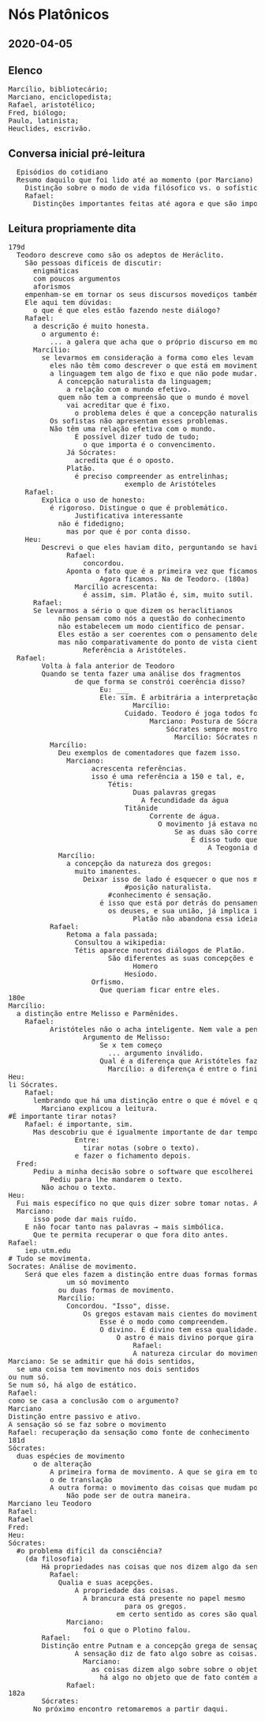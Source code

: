 # Nós Platônicos
## 2020-04-05

## Elenco
<pre>
Marcílio, bibliotecário;
Marciano, enciclopedista;
Rafael, aristotélico;
Fred, biólogo;
Paulo, latinista;
Heuclides, escrivão.
</pre>
## Conversa inicial pré-leitura
<pre>
  Episódios do cotidiano
  Resumo daquilo que foi lido até ao momento (por Marciano)
    Distinção sobre o modo de vida filósofico vs. o sofístico.
    Rafael:
      Distinções importantes feitas até agora e que são importantes para o conhecimento enquanto sensação.
</pre>
## Leitura propriamente dita
<pre>
179d
  Teodoro descreve como são os adeptos de Heráclito.
    São pessoas difíceis de discutir:
      enigmáticas
      com poucos argumentos
      aforismos
    empenham-se em tornar os seus discursos movediços também.
    Ele aqui tem dúvidas:
      o que é que eles estão fazendo neste diálogo?
    Rafael: 
      a descrição é muito honesta.
        o argumento é:
          ... a galera que acha que o próprio discurso em movimento.
      Marcílio:
        se levarmos em consideração a forma como eles levam em conta a linguagem, a cultura, o mundo:
          eles não têm como descrever o que está em movimento porque
          a linguagem tem algo de fixo e que não pode mudar.
            A concepção naturalista da linguagem;
              a relação com o mundo efetivo.
            quem não tem a compreensão que o mundo é movel
              vai acreditar que é fixo.
                o problema deles é que a concepção naturalista da linguagem, não é possível _____ conhecimento.
          Os sofistas não apresentam esses problemas.
          Não têm uma relação efetiva com o mundo.
                É possível dizer tudo de tudo;
                  o que importa é o convencimento.
              Já Sócrates:
                acredita que é o oposto.
              Platão.
                é preciso compreender as entrelinhas;
                            exemplo de Aristóteles
    Rafael:
        Explica o uso de honesto:
          é rigoroso. Distingue o que é problemático.
                Justificativa interessante
            não é fidedigno;
              mas por que é por conta disso.
    Heu:
        Descrevi o que eles haviam dito, perguntando se havia sido fiel ao que expressaram.
              Rafael:
                  concordou.
              Aponta o fato que é a primeira vez que ficamos parados a falar da fala de alguém.
                      Agora ficamos. Na de Teodoro. (180a)
                Marcílio acrescenta:
                  é assim, sim. Platão é, sim, muito sutil.
      Rafael:
      Se levarmos a sério o que dizem os heraclitianos
            não pensam como nós a questão do conhecimento
            não estabelecem um modo científico de pensar.
            Eles estão a ser coerentes com o pensamento deles
            mas não comparativamente do ponto de vista científico.
                  Referência a Aristóteles.
  Rafael:
        Volta à fala anterior de Teodoro
        Quando se tenta fazer uma análise dos fragmentos
                de que forma se constrói coerência disso?
                      Eu: ___
                      Ele: sim. É arbitrária a interpretação.
                              Marcílio:
                            Cuidado. Teodoro é joga todos fora. Não é muito justo.
                                  Marciano: Postura de Sócrates no Eutidemo.
                                      Sócrates sempre mostrou abertura.
                                        Marcílio: Sócrates nos ensina.
          Marcílio:
            Deu exemplos de comentadores que fazem isso.
              Marciano:
                    acrescenta referências.
                    isso é uma referência a 150 e tal, e,
                        Tétis:
                              Duas palavras gregas
                                A fecundidade da água
                            Titânide
                                  Corrente de água.
                                    O movimento já estava nos poetas.
                                        Se as duas são correntes de água.
                                            É disso tudo que é gerado.
                                                A Teogonia de Homero é diferente da de Hesíodo.
            Marcílio:
              a concepção da natureza dos gregos:
                muito imanentes.
                  Deixar isso de lado é esquecer o que nos mostra a natureza.
                            #posição naturalista.
                        #conhecimento é sensação.
                      é isso que está por detrás do pensamento de todos os pré-socráticos.
                        os deuses, e sua união, já implica isso. Juntam-se para produzir o novo, e, com isso, mudar.
                              Platão não abandona essa ideia. Não abandona isso.
          Rafael:
              Retoma a fala passada;
                Consultou a wikipedia:
                Tétis aparece noutros diálogos de Platão.
                        São diferentes as suas concepções e papel em
                              Homero
                            Hesíodo.
                    Orfismo.
                      Que queriam ficar entre eles.
180e
Marcílio:
  a distinção entre Melisso e Parmênides.
    Rafael:
          Aristóteles não o acha inteligente. Nem vale a pena contestar. Melisso é saco de porrada de Aristóteles.
                  Argumento de Melisso:
                      Se x tem começo
                        ... argumento inválido.
                      Qual é a diferença que Aristóteles faz entre um e outro? Agora não tem como se lembrar.
                        Marcílio: a diferença é entre o finito e o infinito. Os gregos não aceitavam bem a ideia.
Heu:
li Sócrates.
    Rafael:
      lembrando que há uma distinção entre o que é móvel e que não é.
        Marciano explicou a leitura.
#É importante tirar notas?
    Rafael: é importante, sim.
      Mas descobriu que é igualmente importante de dar tempo
                Entre:
                  tirar notas (sobre o texto).
                e fazer o fichamento depois.
  Fred:
      Pediu a minha decisão sobre o software que escolherei para tomar anotações.
          Pediu para lhe mandarem o texto.
        Não achou o texto.
Heu:
  Fui mais específico no que quis dizer sobre tomar notas. As que me referia eram as instantâneas, as que se tiram numa sala de aula, por exemplo.
  Marciano:
      isso pode dar mais ruído.
    E não focar tanto nas palavras → mais simbólica.
      Que te permita recuperar o que fora dito antes.
Rafael:
    iep.utm.edu
# Tudo se movimenta.
Socrates: Análise de movimento.
    Será que eles fazem a distinção entre duas formas formas:
              um só movimento
            ou duas formas de movimento.
            Marcílio:
              Concordou. "Isso", disse.
                  Os gregos estavam mais cientes do movimento até dos astros.
                      Esse é o modo como compreendem.
                      O divino. É divino tem essa qualidade.
                          O astro é mais divino porque gira em torno de si mesmo.
                              Rafael:
                              A natureza circular do movimento..
Marciano: Se se admitir que há dois sentidos,
  se uma coisa tem movimento nos dois sentidos
ou num só.
Se num só, há algo de estático.
Rafael:
como se casa a conclusão com o argumento?
Marciano
Distinção entre passivo e ativo.
A sensação só se faz sobre o movimento
Rafael: recuperação da sensação como fonte de conhecimento
181d
Sócrates:
  duas espécies de movimento
      o de alteração
          A primeira forma de movimento. A que se gira em torno de si mesma.
          o de translação
          A outra forma: o movimento das coisas que mudam por mudar.
              Não pode ser de outra maneira.
Marciano leu Teodoro
Rafael:
Rafael
Fred:
Heu:
Sócrates:
  #o problema difícil da consciência?
    (da filosofia)
        Há propriedades nas coisas que nos dizem algo da sensação.
          Rafael:
            Qualia e suas acepções.
                A propriedade das coisas.
                  A brancura está presente no papel mesmo
                            para os gregos.
                          em certo sentido as cores são qualidades
              Marciano:
                  foi o que o Plotino falou.
        Rafael:
        Distinção entre Putnam e a concepção grega de sensação.
                A sensação diz de fato algo sobre as coisas.
                  Marciano:
                    as coisas dizem algo sobre sobre o objeto.
                      há algo no objeto que de fato contém algo dessa sensação.
              Rafael:
182a
        Sócrates:
      No próximo encontro retomaremos a partir daqui.
</pre>